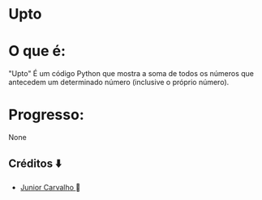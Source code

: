 # Upto

# O que é:

"Upto" É um código Python que mostra a soma de todos os números que antecedem um determinado número (inclusive o próprio número).

# Progresso:

None 

## Créditos ⬇️
- <a href="https://github.com/Junior4Carvalho">Junior Carvalho </a> 🚀
